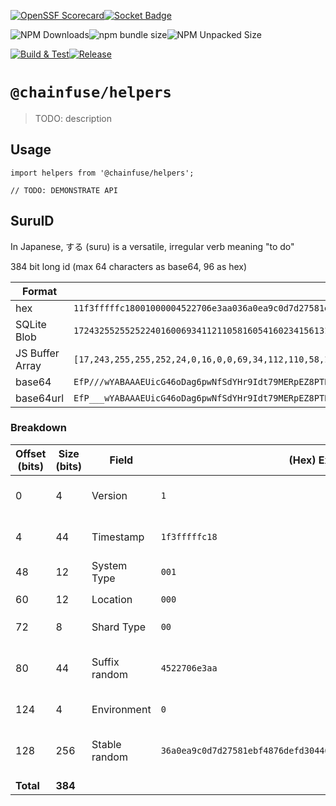 [![OpenSSF Scorecard](https://api.securityscorecards.dev/projects/github.com/ChainFuse/packages/badge)](https://securityscorecards.dev/viewer/?uri=github.com/ChainFuse/packages)[![Socket Badge](https://socket.dev/api/badge/npm/package/@chainfuse/helpers)](https://socket.dev/npm/package/@chainfuse/helpers)

![NPM Downloads](https://img.shields.io/npm/dw/@chainfuse/helpers)![npm bundle size](https://img.shields.io/bundlephobia/min/@chainfuse/helpers)![NPM Unpacked Size](https://img.shields.io/npm/unpacked-size/@chainfuse/helpers)

[![Build & Test](https://github.com/ChainFuse/packages/actions/workflows/test.yml/badge.svg)](https://github.com/ChainFuse/packages/actions/workflows/test.yml)[![Release](https://github.com/ChainFuse/packages/actions/workflows/changeset-release.yml/badge.svg)](https://github.com/ChainFuse/packages/actions/workflows/changeset-release.yml)

# `@chainfuse/helpers`

> TODO: description

## Usage

```
import helpers from '@chainfuse/helpers';

// TODO: DEMONSTRATE API
```

## SuruID

In Japanese, する (suru) is a versatile, irregular verb meaning "to do"

384 bit long id (max 64 characters as base64, 96 as hex)

| Format          | Example                                                                                                                                                                   |
| --------------- | ------------------------------------------------------------------------------------------------------------------------------------------------------------------------- |
| hex             | `11f3fffffc18001000004522706e3aa036a0ea9c0d7d27581ebf4876defd304469119f0f4cfc41b0fb96d6b1e18900ec`                                                                        |
| SQLite Blob     | `1724325525525224016006934112110581605416023415613125398830191721182222534868105171591576252651762511502141772251370236`                                                  |
| JS Buffer Array | `[17,243,255,255,252,24,0,16,0,0,69,34,112,110,58,160,54,160,234,156,13,125,39,88,30,191,72,118,222,253,48,68,105,17,159,15,76,252,65,176,251,150,214,177,225,137,0,236]` |
| base64          | `EfP///wYABAAAEUicG46oDag6pwNfSdYHr9Idt79MERpEZ8PTPxBsPuW1rHhiQDs`                                                                                                        |
| base64url       | `EfP___wYABAAAEUicG46oDag6pwNfSdYHr9Idt79MERpEZ8PTPxBsPuW1rHhiQDs`                                                                                                        |

### Breakdown

| Offset (bits) | Size (bits) | Field         | (Hex) Example                                                      | Notes                                                                |
| ------------- | ----------- | ------------- | ------------------------------------------------------------------ | -------------------------------------------------------------------- |
| 0             | 4           | Version       | `1`                                                                | Masked into timestamp's top nibble                                   |
| 4             | 44          | Timestamp     | `1f3fffffc18`                                                      | Lower 44 bits of 48bit epoch milliseconds                            |
| 48            | 12          | System Type   | `001`                                                              | `D0SystemType` TS Enum                                               |
| 60            | 12          | Location      | `000`                                                              | `D0CombinedLocations` TS Enum                                        |
| 72            | 8           | Shard Type    | `00`                                                               | `D0ShardType` TS Enum                                                |
| 80            | 44          | Suffix random | `4522706e3aa`                                                      | Fresh entropy per ID to ensure uniqueness even if other fields match |
| 124           | 4           | Environment   | `0`                                                                | `D0Environment` TS Enum                                              |
| 128           | 256         | Stable random | `36a0ea9c0d7d27581ebf4876defd304469119f0f4cfc41b0fb96d6b1e18900ec` | Stable per logical entity; correlates related IDs without DB lookups |
| **Total**     | **384**     |
